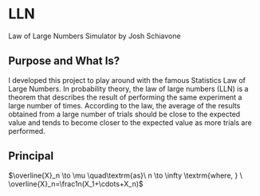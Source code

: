# LLN
Law of Large Numbers Simulator by Josh Schiavone

## Purpose and What Is? 
I developed this project to play around with the famous Statistics Law of Large Numbers. In probability theory, the law of large numbers (LLN) is a theorem that describes the result of performing the same experiment a large number of times. According to the law, the average of the results obtained from a large number of trials should be close to the expected value and tends to become closer to the expected value as more trials are performed.

## Principal 
$\overline{X}_n \to \mu \quad\textrm{as}\ n \to \infty \textrm{where, } \ \overline{X}_n=\frac1n(X_1+\cdots+X_n)$


